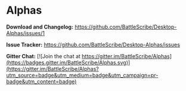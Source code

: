 # Alphas

**Download and Changelog:** https://github.com/BattleScribe/Desktop-Alphas/issues/1

**Issue Tracker:** https://github.com/BattleScribe/Desktop-Alphas/issues

**Gitter Chat:** [![Join the chat at https://gitter.im/BattleScribe/Alphas](https://badges.gitter.im/BattleScribe/Alphas.svg)](https://gitter.im/BattleScribe/Alphas?utm_source=badge&utm_medium=badge&utm_campaign=pr-badge&utm_content=badge)
